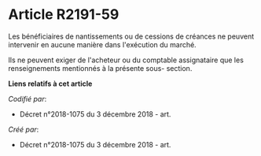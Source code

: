 # Article R2191-59

Les bénéficiaires de nantissements ou de cessions de créances ne peuvent intervenir en aucune manière dans l'exécution du
marché.

Ils ne peuvent exiger de l'acheteur ou du comptable assignataire que les renseignements mentionnés à la présente sous-
section.

**Liens relatifs à cet article**

_Codifié par_:

  - Décret n°2018-1075 du 3 décembre 2018 - art.

_Créé par_:

  - Décret n°2018-1075 du 3 décembre 2018 - art.
